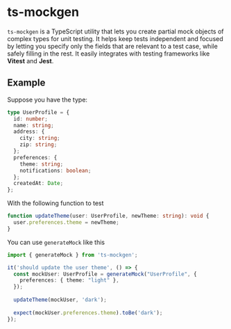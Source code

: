 # ts-mockgen

`ts-mockgen` is a TypeScript utility that lets you create partial mock objects of complex types for unit testing. 
It helps keep tests independent and focused by letting you specify only the fields that are relevant to a test case, while safely filling in the rest. 
It easily integrates with testing frameworks like **Vitest** and **Jest**.

## Example

Suppose you have the type:
```ts
type UserProfile = {
  id: number;
  name: string;
  address: {
    city: string;
    zip: string;
  };
  preferences: {
    theme: string;
    notifications: boolean;
  };
  createdAt: Date;
};
```

With the following function to test
```ts
function updateTheme(user: UserProfile, newTheme: string): void {
  user.preferences.theme = newTheme;
}
```

You can use `generateMock` like this
```ts
import { generateMock } from 'ts-mockgen';

it('should update the user theme', () => {
  const mockUser: UserProfile = generateMock("UserProfile", {
    preferences: { theme: "light" },
  });
  
  updateTheme(mockUser, 'dark');
  
  expect(mockUser.preferences.theme).toBe('dark');
});
```
